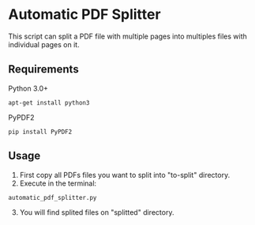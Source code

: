# Automatic PDF Splitter

This script can split a PDF file with multiple pages into multiples files with individual pages on it.

## Requirements

Python 3.0+

```
apt-get install python3
```

PyPDF2

```
pip install PyPDF2
```

## Usage

1. First copy all PDFs files you want to split into "to-split" directory.
2. Execute in the terminal: 

```
automatic_pdf_splitter.py
```

3. You will find splited files on "splitted" directory.